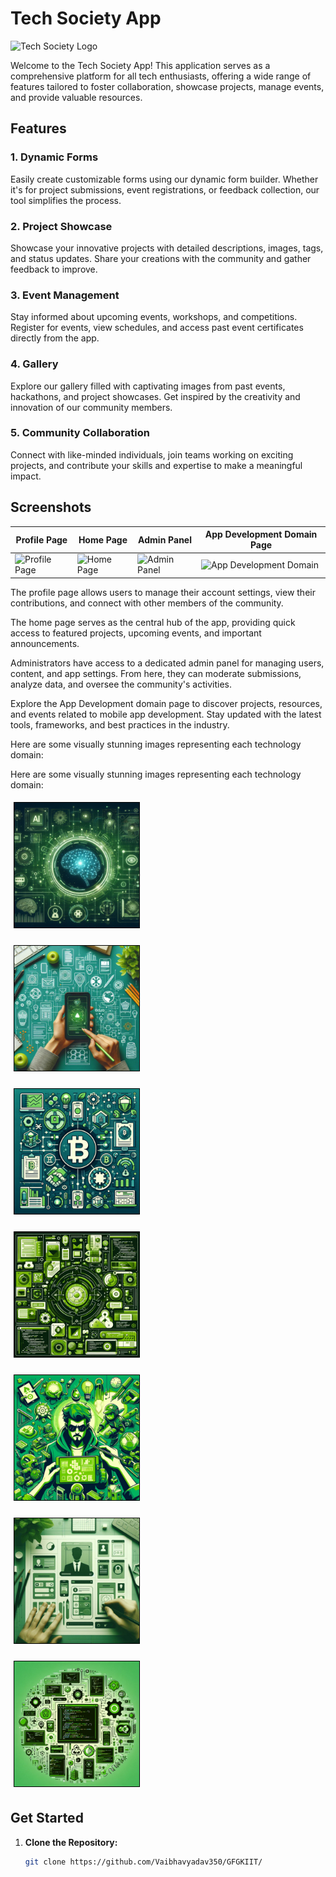 # Tech Society App

![Tech Society Logo](images/gfg_logo.png)

Welcome to the Tech Society App! This application serves as a comprehensive platform for all tech enthusiasts, offering a wide range of features tailored to foster collaboration, showcase projects, manage events, and provide valuable resources.

## Features

### 1. Dynamic Forms

Easily create customizable forms using our dynamic form builder. Whether it's for project submissions, event registrations, or feedback collection, our tool simplifies the process.

### 2. Project Showcase

Showcase your innovative projects with detailed descriptions, images, tags, and status updates. Share your creations with the community and gather feedback to improve.

### 3. Event Management

Stay informed about upcoming events, workshops, and competitions. Register for events, view schedules, and access past event certificates directly from the app.

### 4. Gallery

Explore our gallery filled with captivating images from past events, hackathons, and project showcases. Get inspired by the creativity and innovation of our community members.

### 5. Community Collaboration

Connect with like-minded individuals, join teams working on exciting projects, and contribute your skills and expertise to make a meaningful impact.

## Screenshots

| Profile Page | Home Page | Admin Panel | App Development Domain Page |
|--------------|-----------|-------------|-----------------------------|
| ![Profile Page](assets/images/profile.png) | ![Home Page](assets/images/home.png) | ![Admin Panel](assets/images/admin_panel.png) | ![App Development Domain](assets/images/app_domain.png) |

The profile page allows users to manage their account settings, view their contributions, and connect with other members of the community.

The home page serves as the central hub of the app, providing quick access to featured projects, upcoming events, and important announcements.

Administrators have access to a dedicated admin panel for managing users, content, and app settings. From here, they can moderate submissions, analyze data, and oversee the community's activities.

Explore the App Development domain page to discover projects, resources, and events related to mobile app development. Stay updated with the latest tools, frameworks, and best practices in the industry.


Here are some visually stunning images representing each technology domain:

Here are some visually stunning images representing each technology domain:


  <kbd><img src="assets/images/aiml.png" alt="AI/ML" width="200" style="border: 1px solid black; margin: 5px;"></kbd>


  <kbd><img src="assets/images/app.png" alt="App Development" width="200" style="border: 1px solid black; margin: 5px;"></kbd>


  <kbd><img src="assets/images/blockchain.png" alt="Blockchain" width="200" style="border: 1px solid black; margin: 5px;"></kbd>


  <kbd><img src="assets/images/core.png" alt="Core Development" width="200" style="border: 1px solid black; margin: 5px;"></kbd>


  <kbd><img src="assets/images/game.png" alt="Game Development" width="200" style="border: 1px solid black; margin: 5px;"></kbd>


  <kbd><img src="assets/images/uiux.png" alt="UI/UX Design" width="200" style="border: 1px solid black; margin: 5px;"></kbd>


  <kbd><img src="assets/images/web.png" alt="Web Development" width="200" style="border: 1px solid black; margin: 5px;"></kbd>


## Get Started

1. **Clone the Repository:**
   ```bash
   git clone https://github.com/Vaibhavyadav350/GFGKIIT/
